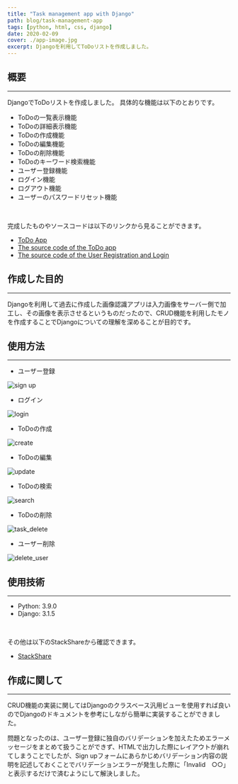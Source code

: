 ```yaml
---
title: "Task management app with Django"
path: blog/task-management-app
tags: [python, html, css, django]
date: 2020-02-09
cover: ./app-image.jpg
excerpt: Djangoを利用してToDoリストを作成しました。
---
```


## 概要
---
DjangoでToDoリストを作成しました。
具体的な機能は以下のとおりです。

- ToDoの一覧表示機能
- ToDoの詳細表示機能
- ToDoの作成機能
- ToDoの編集機能
- ToDoの削除機能
- ToDoのキーワード検索機能
- ユーザー登録機能
- ログイン機能
- ログアウト機能
- ユーザーのパスワードリセット機能

<br>

完成したものやソースコードは以下のリンクから見ることができます。<br>

- [ToDo App](https://aspected-helios.herokuapp.com/markab/)
- [The source code of the ToDo app](https://github.com/zoniha/helios/tree/main/markab)
- [The source code of the User Registration and Login](https://github.com/zoniha/helios/tree/main/accounts)

## 作成した目的
---
Djangoを利用して過去に作成した画像認識アプリは入力画像をサーバー側で加工し、その画像を表示させるというものだったので、CRUD機能を利用したモノを作成することでDjangoについての理解を深めることが目的です。

## 使用方法
---
- ユーザー登録

![sign up](https://user-images.githubusercontent.com/43092452/114406275-5e2f3b80-9be2-11eb-80ec-a91c3a096ef0.gif)

- ログイン

![login](https://user-images.githubusercontent.com/43092452/114406265-5cfe0e80-9be2-11eb-8e97-2b00128d188a.gif)

- ToDoの作成

![create](https://user-images.githubusercontent.com/43092452/114406099-38099b80-9be2-11eb-92ff-6a5c5fe79063.gif)

- ToDoの編集

![update](https://user-images.githubusercontent.com/43092452/114406278-5f606880-9be2-11eb-8177-b9cb57c6e60c.gif)

- ToDoの検索

![search](https://user-images.githubusercontent.com/43092452/114406272-5e2f3b80-9be2-11eb-8ff4-bce97fed2297.gif)

- ToDoの削除

![task_delete](https://user-images.githubusercontent.com/43092452/114406277-5ec7d200-9be2-11eb-9ecb-a6f70b91569d.gif)

- ユーザー削除

![delete_user](https://user-images.githubusercontent.com/43092452/114406245-58d1f100-9be2-11eb-9368-f0c4ca5e5c71.gif)

## 使用技術
---
- Python: 3.9.0
- Django: 3.1.5

<br>

その他は以下のStackShareから確認できます。

- [StackShare](https://stackshare.io/zaw/zaw-site)

## 作成に関して
---
CRUD機能の実装に関してはDjangoのクラスベース汎用ビューを使用すれば良いのでDjangoのドキュメントを参考にしながら簡単に実装することができました。

問題となったのは、ユーザー登録に独自のバリデーションを加えたためエラーメッセージをまとめて扱うことができず、HTMLで出力した際にレイアウトが崩れてしまうことでしたが、Sign upフォームにあらかじめバリデーション内容の説明を記述しておくことでバリデーションエラーが発生した際に「Invalid　○○」と表示するだけで済むようにして解決しました。
